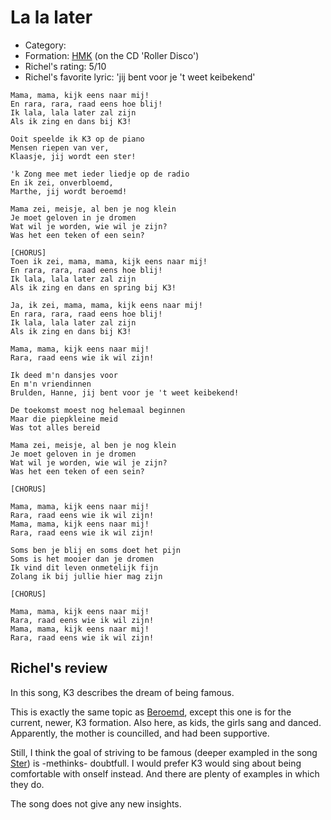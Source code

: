 # La la later

 * Category: 
 * Formation: [HMK](Hkm.md) (on the CD 'Roller Disco')
 * Richel's rating: 5/10
 * Richel's  favorite lyric: 'jij bent voor je 't weet keibekend'

```
Mama, mama, kijk eens naar mij!
En rara, rara, raad eens hoe blij!
Ik lala, lala later zal zijn
Als ik zing en dans bij K3!

Ooit speelde ik K3 op de piano
Mensen riepen van ver,
Klaasje, jij wordt een ster!

'k Zong mee met ieder liedje op de radio
En ik zei, onverbloemd,
Marthe, jij wordt beroemd!

Mama zei, meisje, al ben je nog klein
Je moet geloven in je dromen
Wat wil je worden, wie wil je zijn?
Was het een teken of een sein?

[CHORUS]
Toen ik zei, mama, mama, kijk eens naar mij!
En rara, rara, raad eens hoe blij!
Ik lala, lala later zal zijn
Als ik zing en dans en spring bij K3!

Ja, ik zei, mama, mama, kijk eens naar mij!
En rara, rara, raad eens hoe blij!
Ik lala, lala later zal zijn
Als ik zing en dans bij K3!

Mama, mama, kijk eens naar mij!
Rara, raad eens wie ik wil zijn!

Ik deed m'n dansjes voor
En m'n vriendinnen
Brulden, Hanne, jij bent voor je 't weet keibekend!

De toekomst moest nog helemaal beginnen
Maar die piepkleine meid
Was tot alles bereid

Mama zei, meisje, al ben je nog klein
Je moet geloven in je dromen
Wat wil je worden, wie wil je zijn?
Was het een teken of een sein?

[CHORUS]

Mama, mama, kijk eens naar mij!
Rara, raad eens wie ik wil zijn!
Mama, mama, kijk eens naar mij!
Rara, raad eens wie ik wil zijn!

Soms ben je blij en soms doet het pijn
Soms is het mooier dan je dromen
Ik vind dit leven onmetelijk fijn
Zolang ik bij jullie hier mag zijn

[CHORUS]

Mama, mama, kijk eens naar mij!
Rara, raad eens wie ik wil zijn!
Mama, mama, kijk eens naar mij!
Rara, raad eens wie ik wil zijn!
```

## Richel's review

In this song, K3 describes the dream of being famous.

This is exactly the same topic as [Beroemd](Beroemd.md), except this
one is for the current, newer, K3 formation. Also here, as kids,
the girls sang and danced. Apparently, the mother is councilled, and
had been supportive. 

Still, I think the goal of striving to be famous (deeper exampled in the
song [Ster](Ster.md)) is -methinks- doubtfull. I would prefer K3 would
sing about being comfortable with onself instead. And there are plenty
of examples in which they do.

The song does not give any new insights.

